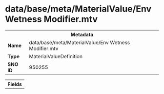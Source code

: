 <h1>data/base/meta/MaterialValue/Env Wetness Modifier.mtv</h1><table><tr><th colspan="100%">Metadata</th></tr><tr><td><b>Name</b></td><td>data/base/meta/MaterialValue/Env Wetness Modifier.mtv</td></tr><tr><td><b>Type</b></td><td>MaterialValueDefinition</td></tr><tr><td><b>SNO ID</b></td><td>950255</td></tr></table>

<table><tr><th colspan="100%">Fields</th></tr></table>

